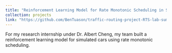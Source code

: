 ```yaml
---
title: "Reinforcement Learning Model for Rate Monotonic Scheduling in Simulated Cars"
collection: projects
link: "https://github.com/BenTuason/traffic-routing-project-RTS-lab-summer-2023"
---
```

For my research internship under Dr. Albert Cheng, my team built a reinforcement learning model for simulated cars using rate monotonic scheduling.